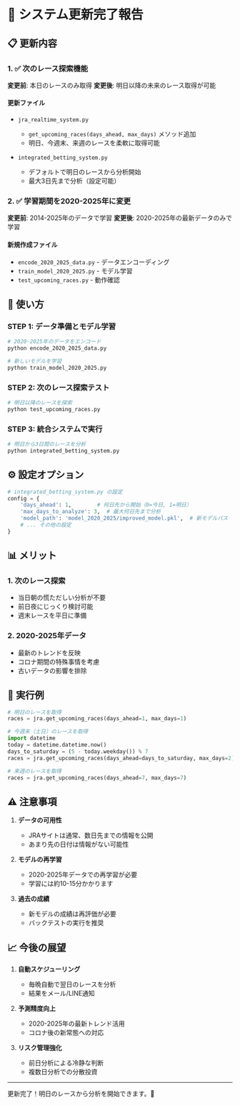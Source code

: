 # 🔄 システム更新完了報告

## 📋 更新内容

### 1. ✅ 次のレース探索機能
**変更前**: 本日のレースのみ取得
**変更後**: 明日以降の未来のレース取得が可能

#### 更新ファイル
- `jra_realtime_system.py`
  - `get_upcoming_races(days_ahead, max_days)` メソッド追加
  - 明日、今週末、来週のレースを柔軟に取得可能

- `integrated_betting_system.py`
  - デフォルトで明日のレースから分析開始
  - 最大3日先まで分析（設定可能）

### 2. ✅ 学習期間を2020-2025年に変更
**変更前**: 2014-2025年のデータで学習
**変更後**: 2020-2025年の最新データのみで学習

#### 新規作成ファイル
- `encode_2020_2025_data.py` - データエンコーディング
- `train_model_2020_2025.py` - モデル学習
- `test_upcoming_races.py` - 動作確認

## 🚀 使い方

### STEP 1: データ準備とモデル学習
```bash
# 2020-2025年のデータをエンコード
python encode_2020_2025_data.py

# 新しいモデルを学習
python train_model_2020_2025.py
```

### STEP 2: 次のレース探索テスト
```bash
# 明日以降のレースを探索
python test_upcoming_races.py
```

### STEP 3: 統合システムで実行
```bash
# 明日から3日間のレースを分析
python integrated_betting_system.py
```

## ⚙️ 設定オプション

```python
# integrated_betting_system.py の設定
config = {
    'days_ahead': 1,        # 何日先から開始（0=今日, 1=明日）
    'max_days_to_analyze': 3,  # 最大何日先まで分析
    'model_path': 'model_2020_2025/improved_model.pkl',  # 新モデルパス
    # ... その他の設定
}
```

## 📊 メリット

### 1. 次のレース探索
- 当日朝の慌ただしい分析が不要
- 前日夜にじっくり検討可能
- 週末レースを平日に準備

### 2. 2020-2025年データ
- 最新のトレンドを反映
- コロナ期間の特殊事情を考慮
- 古いデータの影響を排除

## 📅 実行例

```python
# 明日のレースを取得
races = jra.get_upcoming_races(days_ahead=1, max_days=1)

# 今週末（土日）のレースを取得
import datetime
today = datetime.datetime.now()
days_to_saturday = (5 - today.weekday()) % 7
races = jra.get_upcoming_races(days_ahead=days_to_saturday, max_days=2)

# 来週のレースを取得
races = jra.get_upcoming_races(days_ahead=7, max_days=7)
```

## ⚠️ 注意事項

1. **データの可用性**
   - JRAサイトは通常、数日先までの情報を公開
   - あまり先の日付は情報がない可能性

2. **モデルの再学習**
   - 2020-2025年データでの再学習が必要
   - 学習には約10-15分かかります

3. **過去の成績**
   - 新モデルの成績は再評価が必要
   - バックテストの実行を推奨

## 📈 今後の展望

1. **自動スケジューリング**
   - 毎晩自動で翌日のレースを分析
   - 結果をメール/LINE通知

2. **予測精度向上**
   - 2020-2025年の最新トレンド活用
   - コロナ後の新常態への対応

3. **リスク管理強化**
   - 前日分析による冷静な判断
   - 複数日分析での分散投資

---

更新完了！明日のレースから分析を開始できます。🏇